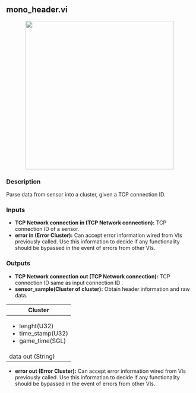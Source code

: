 ## mono_header.vi
<p align="center">
<img src="https://github.com/monoDriveIO/client/raw/master/WikiPhotos/LV_client/simulator/monoDrive_lvlib_mono__headerc.png" 
width="400"  />
</p>

### Description 
Parse data from sensor into a cluster, given a TCP connection ID.

### Inputs

- **TCP Network connection in (TCP Network connection):** TCP connection ID of a sensor.
- **error in (Error Cluster):** Can accept error information wired from VIs previously called. Use this information to decide if any functionality should be bypassed in the event of errors from other VIs.


### Outputs

- **TCP Network connection out (TCP Network connection):** TCP connection ID same as input connection ID  .
- **sensor_sample(Cluster of cluster):** Obtain header information and raw data.

| Cluster        | 
| ------------- | 
| <ul><li>lenght(U32)</li><li>time_stamp(U32)</li><li>game_time(SGL)</li></ul>|
| data out (String) |

- **error out (Error Cluster):** Can accept error information wired from VIs previously called. Use this information to decide if any functionality should be bypassed in the event of errors from other VIs.
